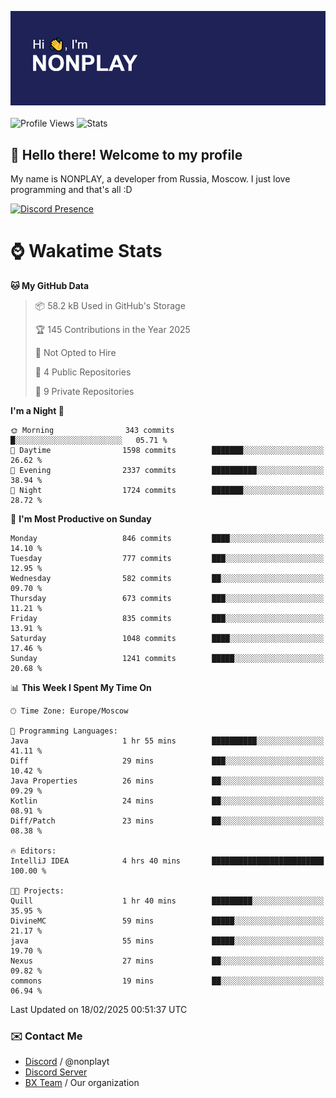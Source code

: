 ![Discord Presence](./header.png)
<br></br>
![Profile Views](https://komarev.com/ghpvc/?username=NONPLAYT&color=blue&style=for-the-badge)
![Stats](https://img.shields.io/badge/0%25-OPTIMIZED-orange?style=for-the-badge)


## :wave: Hello there! Welcome to my profile

My name is NONPLAY, a developer from Russia, Moscow. I just love programming and that's all :D

[![Discord Presence](https://lanyard.cnrad.dev/api/597087584090587177?showDisplayName=true)](https://discord.com/users/597087584090587177) 

# ⌚ Wakatime Stats

<!--START_SECTION:waka-->
**🐱 My GitHub Data** 

> 📦 58.2 kB Used in GitHub's Storage 
 > 
> 🏆 145 Contributions in the Year 2025
 > 
> 🚫 Not Opted to Hire
 > 
> 📜 4 Public Repositories 
 > 
> 🔑 9 Private Repositories 
 > 
**I'm a Night 🦉** 

```text
🌞 Morning                343 commits         █░░░░░░░░░░░░░░░░░░░░░░░░   05.71 % 
🌆 Daytime                1598 commits        ███████░░░░░░░░░░░░░░░░░░   26.62 % 
🌃 Evening                2337 commits        ██████████░░░░░░░░░░░░░░░   38.94 % 
🌙 Night                  1724 commits        ███████░░░░░░░░░░░░░░░░░░   28.72 % 
```
📅 **I'm Most Productive on Sunday** 

```text
Monday                   846 commits         ████░░░░░░░░░░░░░░░░░░░░░   14.10 % 
Tuesday                  777 commits         ███░░░░░░░░░░░░░░░░░░░░░░   12.95 % 
Wednesday                582 commits         ██░░░░░░░░░░░░░░░░░░░░░░░   09.70 % 
Thursday                 673 commits         ███░░░░░░░░░░░░░░░░░░░░░░   11.21 % 
Friday                   835 commits         ███░░░░░░░░░░░░░░░░░░░░░░   13.91 % 
Saturday                 1048 commits        ████░░░░░░░░░░░░░░░░░░░░░   17.46 % 
Sunday                   1241 commits        █████░░░░░░░░░░░░░░░░░░░░   20.68 % 
```


📊 **This Week I Spent My Time On** 

```text
🕑︎ Time Zone: Europe/Moscow

💬 Programming Languages: 
Java                     1 hr 55 mins        ██████████░░░░░░░░░░░░░░░   41.11 % 
Diff                     29 mins             ███░░░░░░░░░░░░░░░░░░░░░░   10.42 % 
Java Properties          26 mins             ██░░░░░░░░░░░░░░░░░░░░░░░   09.29 % 
Kotlin                   24 mins             ██░░░░░░░░░░░░░░░░░░░░░░░   08.91 % 
Diff/Patch               23 mins             ██░░░░░░░░░░░░░░░░░░░░░░░   08.38 % 

🔥 Editors: 
IntelliJ IDEA            4 hrs 40 mins       █████████████████████████   100.00 % 

🐱‍💻 Projects: 
Quill                    1 hr 40 mins        █████████░░░░░░░░░░░░░░░░   35.95 % 
DivineMC                 59 mins             █████░░░░░░░░░░░░░░░░░░░░   21.17 % 
java                     55 mins             █████░░░░░░░░░░░░░░░░░░░░   19.70 % 
Nexus                    27 mins             ██░░░░░░░░░░░░░░░░░░░░░░░   09.82 % 
commons                  19 mins             ██░░░░░░░░░░░░░░░░░░░░░░░   06.94 % 
```


 Last Updated on 18/02/2025 00:51:37 UTC
<!--END_SECTION:waka-->

### ✉️ Contact Me

- [Discord](https://discord.com/users/597087584090587177) / @nonplayt
- [Discord Server](https://discord.gg/p7cxhw7E2M)
- [BX Team](https://github.com/BX-Team) / Our organization
